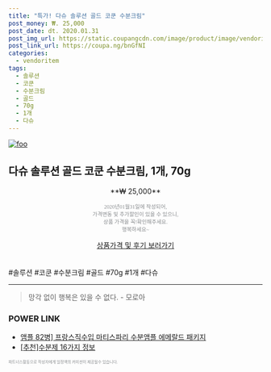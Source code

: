 ```yaml
--- 
title: "특가! 다슈 솔루션 골드 코쿤 수분크림" 
post_money: ₩. 25,000 
post_date: dt. 2020.01.31 
post_img_url: https://static.coupangcdn.com/image/product/image/vendoritem/2019/09/26/4970402433/714edd5f-0b1a-4bb5-973d-089f24d57305.jpg 
post_link_url: https://coupa.ng/bnGfNI 
categories: 
  - vendoritem 
tags: 
  - 솔루션 
  - 코쿤 
  - 수분크림 
  - 골드 
  - 70g 
  - 1개 
  - 다슈 
--- 
```

[![foo](https://static.coupangcdn.com/image/product/image/vendoritem/2019/09/26/4970402433/714edd5f-0b1a-4bb5-973d-089f24d57305.jpg)](https://coupa.ng/bnGfNI) 

## 다슈 솔루션 골드 코쿤 수분크림, 1개, 70g 
<p style="text-align: center;">**₩ 25,000**</p> 
<p style="text-align: center;"><span style="color: #898c8f; font-family: Georgia,Times,serif; font-size: 0.75em;">2020년01월31일에 작성되어, <br>가격변동 및 추가할인이 있을 수 있으니,<br> 상품 가격을 꼭!확인해주세요.<br>행복하세요~</span> 
</p>	 
<div markdown="0" style="text-align: center;"><a href="https://coupa.ng/bnGfNI" class="btn btn--success">상품가격 및 후기 보러가기</a></div> 
<br><br> 
  #솔루션 #코쿤 #수분크림 #골드 #70g #1개 #다슈 
<hr> 

> 망각 없이 행복은 있을 수 없다. - 모로아 


### POWER LINK

* <a href="https://blog.naver.com/sakai111/221785229466" target="_blank">앰플 82병] 프랑스직수입 마티스파리 수분앰플 에메랄드 패키지</a>
* <a href="https://blog.naver.com/fasyy4321/221790806140" target="_blank">[추천]수분제 16가지 정보</a>

<span style="color: #898c8f; font-family: Georgia,Times,serif; font-size: 0.55em;">파트너스활동으로 작성자에게 일정액의 커미션이 제공될수 있습니다.</span> 
